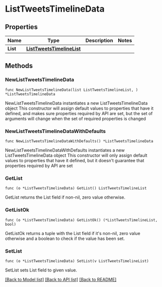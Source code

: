 # ListTweetsTimelineData

## Properties

Name | Type | Description | Notes
------------ | ------------- | ------------- | -------------
**List** | [**ListTweetsTimelineList**](ListTweetsTimelineList.md) |  | 

## Methods

### NewListTweetsTimelineData

`func NewListTweetsTimelineData(list ListTweetsTimelineList, ) *ListTweetsTimelineData`

NewListTweetsTimelineData instantiates a new ListTweetsTimelineData object
This constructor will assign default values to properties that have it defined,
and makes sure properties required by API are set, but the set of arguments
will change when the set of required properties is changed

### NewListTweetsTimelineDataWithDefaults

`func NewListTweetsTimelineDataWithDefaults() *ListTweetsTimelineData`

NewListTweetsTimelineDataWithDefaults instantiates a new ListTweetsTimelineData object
This constructor will only assign default values to properties that have it defined,
but it doesn't guarantee that properties required by API are set

### GetList

`func (o *ListTweetsTimelineData) GetList() ListTweetsTimelineList`

GetList returns the List field if non-nil, zero value otherwise.

### GetListOk

`func (o *ListTweetsTimelineData) GetListOk() (*ListTweetsTimelineList, bool)`

GetListOk returns a tuple with the List field if it's non-nil, zero value otherwise
and a boolean to check if the value has been set.

### SetList

`func (o *ListTweetsTimelineData) SetList(v ListTweetsTimelineList)`

SetList sets List field to given value.



[[Back to Model list]](../README.md#documentation-for-models) [[Back to API list]](../README.md#documentation-for-api-endpoints) [[Back to README]](../README.md)


